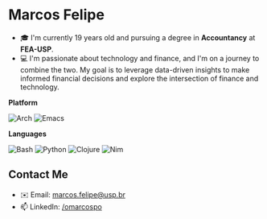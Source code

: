 # Marcos Felipe

- 🎓 I'm currently 19 years old and pursuing a degree in **Accountancy** at **FEA-USP**.
- 💻 I'm passionate about technology and finance, and I'm on a journey to combine the two. My goal is to leverage data-driven insights to make informed financial decisions and explore the intersection of finance and technology.

**Platform**

![Arch](https://img.shields.io/badge/Arch_Linux-1793D1?style=for-the-badge&logo=arch-linux&logoColor=white&color=blue)
![Emacs](https://img.shields.io/badge/Emacs-%237F5AB6.svg?&style=for-the-badge&logo=gnu-emacs&logoColor=white)

**Languages**

![Bash](https://img.shields.io/badge/Shell_Script-121011?style=for-the-badge&logo=gnu-bash&logoColor=white)
![Python](https://img.shields.io/badge/Python-14354C?style=for-the-badge&logo=python&logoColor=white)
![Clojure](https://img.shields.io/badge/Clojure-%23Clojure.svg?style=for-the-badge&logo=Clojure&logoColor=222222&color=87ff51)
![Nim](https://img.shields.io/badge/nim-%23FFE953.svg?style=for-the-badge&logo=nim&logoColor=gold&color=222222)

## Contact Me
- ✉️ Email: marcos.felipe@usp.br
- 📫 LinkedIn: [/omarcospo](https://www.linkedin.com/in/omarcospo/)
<!--
**omarcospo/omarcospo** is a ✨ _special_ ✨ repository because its `README.md` (this file) appears on your GitHub profile.

Here are some ideas to get you started:

- 🔭 I’m currently working on ...
- 🌱 I’m currently learning ...
- 👯 I’m looking to collaborate on ...
- 🤔 I’m looking for help with ...
- 💬 Ask me about ...
- 📫 How to reach me: ...
- 😄 Pronouns: ...
- ⚡ Fun fact: ...
-->

